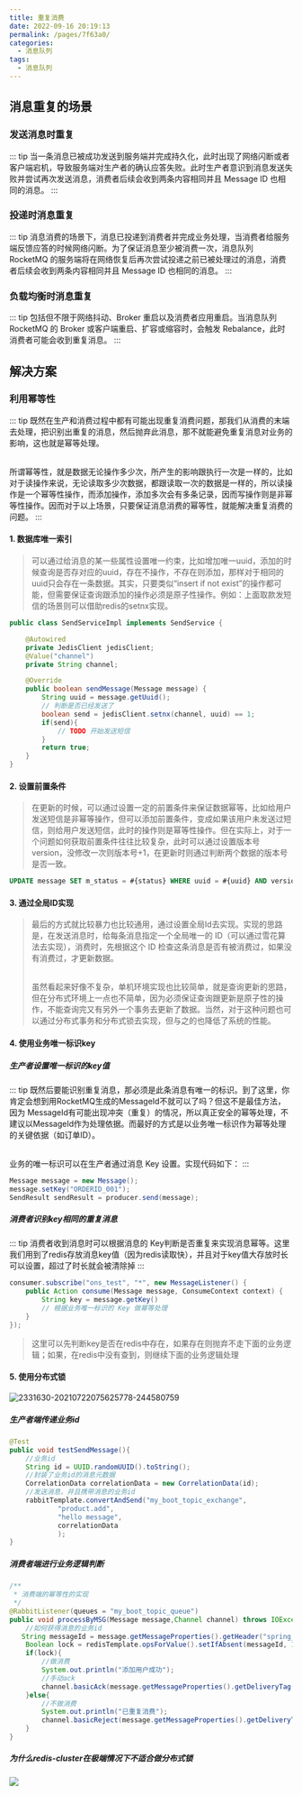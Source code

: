 ```yaml
---
title: 重复消费
date: 2022-09-16 20:19:13
permalink: /pages/7f63a0/
categories:
  - 消息队列
tags:
  - 消息队列
---
```

## 消息重复的场景
### 发送消息时重复
::: tip
当一条消息已被成功发送到服务端并完成持久化，此时出现了网络闪断或者客户端宕机，导致服务端对生产者的确认应答失败。此时生产者意识到消息发送失败并尝试再次发送消息，消费者后续会收到两条内容相同并且 Message ID 也相同的消息。
:::

### 投递时消息重复
::: tip
消息消费的场景下，消息已投递到消费者并完成业务处理，当消费者给服务端反馈应答的时候网络闪断。为了保证消息至少被消费一次，消息队列 RocketMQ 的服务端将在网络恢复后再次尝试投递之前已被处理过的消息，消费者后续会收到两条内容相同并且 Message ID 也相同的消息。
:::

### 负载均衡时消息重复
::: tip
包括但不限于网络抖动、Broker 重启以及消费者应用重启。当消息队列 RocketMQ 的 Broker 或客户端重启、扩容或缩容时，会触发 Rebalance，此时消费者可能会收到重复消息。
:::

## 解决方案
### 利用幂等性
::: tip
既然在生产和消费过程中都有可能出现重复消费问题，那我们从消费的末端去处理，把识别出重复的消息，然后抛弃此消息，那不就能避免重复消息对业务的影响，这也就是幂等处理。

<br />所谓幂等性，就是数据无论操作多少次，所产生的影响跟执行一次是一样的，比如对于读操作来说，无论读取多少次数据，都跟读取一次的数据是一样的，所以读操作是一个幂等性操作，而添加操作，添加多次会有多条记录，因而写操作则是非幂等性操作。因而对于以上场景，只要保证消息消费的幂等性，就能解决重复消费的问题。
:::

#### 1. 数据库唯一索引
> 可以通过给消息的某一些属性设置唯一约束，比如增加唯一uuid，添加的时候查询是否存对应的uuid，存在不操作，不存在则添加，那样对于相同的uuid只会存在一条数据。其实，只要类似“insert if not exist”的操作都可能，但需要保证查询跟添加的操作必须是原子性操作。例如：上面取款发短信的场景则可以借助redis的setnx实现。

```java
public class SendServiceImpl implements SendService {

    @Autowired
    private JedisClient jedisClient;
    @Value("channel")
    private String channel;

    @Override
    public boolean sendMessage(Message message) {
        String uuid = message.getUuid();
        // 判断是否已经发送了
        boolean send = jedisClient.setnx(channel, uuid) == 1;
        if(send){
            // TODO 开始发送短信
        }
        return true;
    }
}
```
#### 2. 设置前置条件
> 在更新的时候，可以通过设置一定的前置条件来保证数据幂等，比如给用户发送短信是非幂等操作，但可以添加前置条件，变成如果该用户未发送过短信，则给用户发送短信，此时的操作则是幂等性操作。但在实际上，对于一个问题如何获取前置条件往往比较复杂，此时可以通过设置版本号version，没修改一次则版本号+1，在更新时则通过判断两个数据的版本号是否一致。

```sql
UPDATE message SET m_status = #{status} WHERE uuid = #{uuid} AND version = #{version}
```
#### 3. 通过全局ID实现
> 最后的方式就比较暴力也比较通用，通过设置全局Id去实现。实现的思路是，在发送消息时，给每条消息指定一个全局唯一的 ID（可以通过雪花算法去实现），消费时，先根据这个 ID 检查这条消息是否有被消费过，如果没有消费过，才更新数据。
>
> <br />虽然看起来好像不复杂，单机环境实现也比较简单，就是查询更新的思路，但在分布式环境上一点也不简单，因为必须保证查询跟更新是原子性的操作，不能查询完又有另外一个事务去更新了数据。当然，对于这种问题也可以通过分布式事务和分布式锁去实现，但与之的也降低了系统的性能。

#### 4. 使用业务唯一标识key
##### 生产者设置唯一标识的key值
::: tip
既然后要能识别重复消息，那必须是此条消息有唯一的标识。到了这里，你肯定会想到用RocketMQ生成的MessageId不就可以了吗？但这不是最佳方法，因为 MessageId有可能出现冲突（重复）的情况，所以真正安全的幂等处理，不建议以MessageId作为处理依据。而最好的方式是以业务唯一标识作为幂等处理的关键依据（如订单ID）。

<br />业务的唯一标识可以在生产者通过消息 Key 设置。实现代码如下：
:::

```java
Message message = new Message();
message.setKey("ORDERID_001");
SendResult sendResult = producer.send(message);
```
##### 消费者识别key相同的重复消息
::: tip
消费者收到消息时可以根据消息的 Key判断是否重复来实现消息幂等。这里我们用到了redis存放消息key值（因为redis读取快），并且对于key值大存放时长可以设置，超过了时长就会被清除掉
:::
```java
consumer.subscribe("ons_test", "*", new MessageListener() {
    public Action consume(Message message, ConsumeContext context) {
        String key = message.getKey()
        // 根据业务唯一标识的 Key 做幂等处理
    }
});
```
> 这里可以先判断key是否在redis中存在，如果存在则抛弃不走下面的业务逻辑；如果，在redis中没有查到，则继续下面的业务逻辑处理

#### 5. 使用分布式锁
![2331630-20210722075625778-244580759](https://images.zaiolos.top/images/202209162027755.png)
##### 生产者端传递业务id
```java
@Test
public void testSendMessage(){
    //业务id
    String id = UUID.randomUUID().toString();
    //封装了业务id的消息元数据
    CorrelationData correlationData = new CorrelationData(id);
    //发送消息，并且携带消息的业务id
    rabbitTemplate.convertAndSend("my_boot_topic_exchange",
            "product.add",
            "hello message",
            correlationData
            );
}
```
##### 消费者端进行业务逻辑判断
```java
/**
 * 消费端的幂等性的实现
 */
@RabbitListener(queues = "my_boot_topic_queue")
public void processByMSG(Message message,Channel channel) throws IOException {
    //如何获得消息的业务id
   String messageId = message.getMessageProperties().getHeader("spring_returned_message_correlation");	//设置分布式锁
    Boolean lock = redisTemplate.opsForValue().setIfAbsent(messageId, 1,100000, TimeUnit.MILLISECONDS);
    if(lock){
        //做消费
        System.out.println("添加用户成功");
        //手动ack
        channel.basicAck(message.getMessageProperties().getDeliveryTag(),false);
    }else{
        //不做消费
        System.out.println("已重复消费");
        channel.basicReject(message.getMessageProperties().getDeliveryTag(),false);
    }
}
```
##### 为什么redis-cluster在极端情况下不适合做分布式锁
![](https://images.zaiolos.top/images/202209162025244.png)
